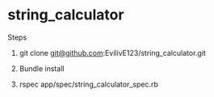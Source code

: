 # string_calculator

Steps
1. git clone git@github.com:EvilivE123/string_calculator.git

2. Bundle install

3. rspec app/spec/string_calculator_spec.rb
